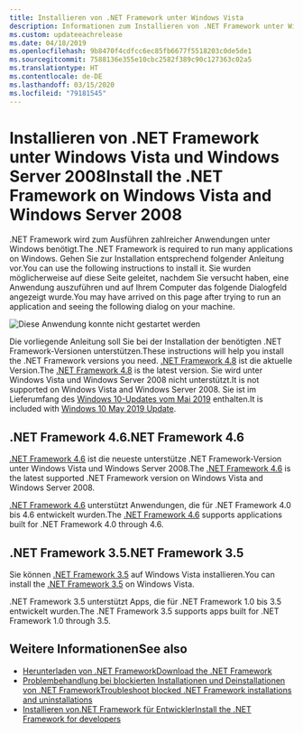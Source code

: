 ```yaml
---
title: Installieren von .NET Framework unter Windows Vista
description: Informationen zum Installieren von .NET Framework unter Windows Vista.
ms.custom: updateeachrelease
ms.date: 04/18/2019
ms.openlocfilehash: 9b8470f4cdfcc6ec85fb6677f5518203c0de5de1
ms.sourcegitcommit: 7588136e355e10cbc2582f389c90c127363c02a5
ms.translationtype: HT
ms.contentlocale: de-DE
ms.lasthandoff: 03/15/2020
ms.locfileid: "79181545"
---
```

# <a name="install-the-net-framework-on-windows-vista-and-windows-server-2008"></a><span data-ttu-id="0b548-103">Installieren von .NET Framework unter Windows Vista und Windows Server 2008</span><span class="sxs-lookup"><span data-stu-id="0b548-103">Install the .NET Framework on Windows Vista and Windows Server 2008</span></span>

<span data-ttu-id="0b548-104">.NET Framework wird zum Ausführen zahlreicher Anwendungen unter Windows benötigt.</span><span class="sxs-lookup"><span data-stu-id="0b548-104">The .NET Framework is required to run many applications on Windows.</span></span> <span data-ttu-id="0b548-105">Gehen Sie zur Installation entsprechend folgender Anleitung vor.</span><span class="sxs-lookup"><span data-stu-id="0b548-105">You can use the following instructions to install it.</span></span> <span data-ttu-id="0b548-106">Sie wurden möglicherweise auf diese Seite geleitet, nachdem Sie versucht haben, eine Anwendung auszuführen und auf Ihrem Computer das folgende Dialogfeld angezeigt wurde.</span><span class="sxs-lookup"><span data-stu-id="0b548-106">You may have arrived on this page after trying to run an application and seeing the following dialog on your machine.</span></span>

![Diese Anwendung konnte nicht gestartet werden](./media/this-application-could-not-be-started.png)

<span data-ttu-id="0b548-108">Die vorliegende Anleitung soll Sie bei der Installation der benötigten .NET Framework-Versionen unterstützen.</span><span class="sxs-lookup"><span data-stu-id="0b548-108">These instructions will help you install the .NET Framework versions you need.</span></span> <span data-ttu-id="0b548-109">[.NET Framework 4.8](https://github.com/Microsoft/dotnet/tree/master/releases/net48) ist die aktuelle Version.</span><span class="sxs-lookup"><span data-stu-id="0b548-109">The [.NET Framework 4.8](https://github.com/Microsoft/dotnet/tree/master/releases/net48) is the latest version.</span></span> <span data-ttu-id="0b548-110">Sie wird unter Windows Vista und Windows Server 2008 nicht unterstützt.</span><span class="sxs-lookup"><span data-stu-id="0b548-110">It is not supported on Windows Vista and Windows Server 2008.</span></span> <span data-ttu-id="0b548-111">Sie ist im Lieferumfang des [Windows 10-Updates vom Mai 2019](https://support.microsoft.com/help/4028685/windows-10-get-the-update) enthalten.</span><span class="sxs-lookup"><span data-stu-id="0b548-111">It is included with [Windows 10 May 2019 Update](https://support.microsoft.com/help/4028685/windows-10-get-the-update).</span></span>

## <a name="net-framework-46"></a><span data-ttu-id="0b548-112">.NET Framework 4.6</span><span class="sxs-lookup"><span data-stu-id="0b548-112">.NET Framework 4.6</span></span>

<span data-ttu-id="0b548-113">[.NET Framework 4.6](https://dotnet.microsoft.com/download/dotnet-framework/net46) ist die neueste unterstütze .NET Framework-Version unter Windows Vista und Windows Server 2008.</span><span class="sxs-lookup"><span data-stu-id="0b548-113">The [.NET Framework 4.6](https://dotnet.microsoft.com/download/dotnet-framework/net46) is the latest supported .NET Framework version on Windows Vista and Windows Server 2008.</span></span>

<span data-ttu-id="0b548-114">[.NET Framework 4.6](https://dotnet.microsoft.com/download/dotnet-framework/net46) unterstützt Anwendungen, die für .NET Framework 4.0 bis 4.6 entwickelt wurden.</span><span class="sxs-lookup"><span data-stu-id="0b548-114">The [.NET Framework 4.6](https://dotnet.microsoft.com/download/dotnet-framework/net46) supports applications built for .NET Framework 4.0 through 4.6.</span></span>

## <a name="net-framework-35"></a><span data-ttu-id="0b548-115">.NET Framework 3.5</span><span class="sxs-lookup"><span data-stu-id="0b548-115">.NET Framework 3.5</span></span>

<span data-ttu-id="0b548-116">Sie können [.NET Framework 3.5](https://dotnet.microsoft.com/download/dotnet-framework/net35-sp1) auf Windows Vista installieren.</span><span class="sxs-lookup"><span data-stu-id="0b548-116">You can install the [.NET Framework 3.5](https://dotnet.microsoft.com/download/dotnet-framework/net35-sp1) on Windows Vista.</span></span>

<span data-ttu-id="0b548-117">.NET Framework 3.5 unterstützt Apps, die für .NET Framework 1.0 bis 3.5 entwickelt wurden.</span><span class="sxs-lookup"><span data-stu-id="0b548-117">The .NET Framework 3.5 supports apps built for .NET Framework 1.0 through 3.5.</span></span>

## <a name="see-also"></a><span data-ttu-id="0b548-118">Weitere Informationen</span><span class="sxs-lookup"><span data-stu-id="0b548-118">See also</span></span>

- [<span data-ttu-id="0b548-119">Herunterladen von .NET Framework</span><span class="sxs-lookup"><span data-stu-id="0b548-119">Download the .NET Framework</span></span>](https://dotnet.microsoft.com/download)
- [<span data-ttu-id="0b548-120">Problembehandlung bei blockierten Installationen und Deinstallationen von .NET Framework</span><span class="sxs-lookup"><span data-stu-id="0b548-120">Troubleshoot blocked .NET Framework installations and uninstallations</span></span>](troubleshoot-blocked-installations-and-uninstallations.md)
- [<span data-ttu-id="0b548-121">Installieren von.NET Framework für Entwickler</span><span class="sxs-lookup"><span data-stu-id="0b548-121">Install the .NET Framework for developers</span></span>](guide-for-developers.md)
